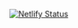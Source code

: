 [![Netlify Status](https://api.netlify.com/api/v1/badges/2f9d3952-b14c-49bd-8364-fb4020202f88/deploy-status)](https://app.netlify.com/sites/ajayposhak/deploys)